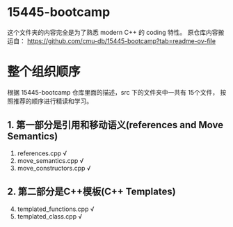 # 15445-bootcamp
这个文件夹的内容完全是为了熟悉 modern C++ 的 coding 特性。
原仓库内容搬运自：
https://github.com/cmu-db/15445-bootcamp?tab=readme-ov-file

# 整个组织顺序
根据 15445-bootcamp 仓库里面的描述，src 下的文件夹中一共有 15个文件，
按照推荐的顺序进行精读和学习。

## 1. 第一部分是引用和移动语义(references and Move Semantics)
1. references.cpp √
2. move_semantics.cpp √
3. move_constructors.cpp √

## 2. 第二部分是C++模板(C++ Templates)
4. templated_functions.cpp √
5. templated_class.cpp √
